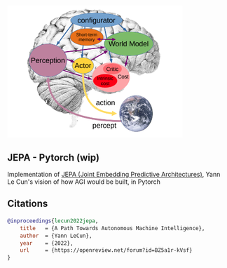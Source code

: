 <img src="./jepa.png" width="400px"></img>

## JEPA - Pytorch (wip)

Implementation of <a href="https://openreview.net/forum?id=BZ5a1r-kVsf">JEPA (Joint Embedding Predictive
Architectures)</a>, Yann Le Cun's vision of how AGI would be built, in Pytorch

## Citations

```bibtex
@inproceedings{lecun2022jepa,
    title   = {A Path Towards Autonomous Machine Intelligence},
    author  = {Yann LeCun},
    year    = {2022},
    url     = {https://openreview.net/forum?id=BZ5a1r-kVsf}
}
```
